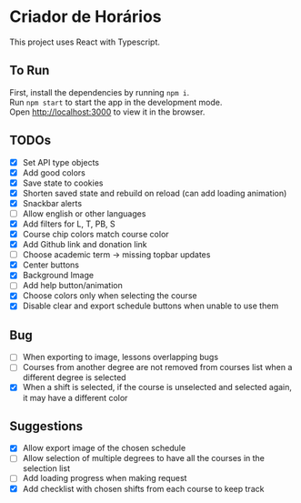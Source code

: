 # Criador de Horários

This project uses React with Typescript.

## To Run

First, install the dependencies by running `npm i`.\
Run `npm start` to start the app in the development mode.\
Open [http://localhost:3000](http://localhost:3000) to view it in the browser.

## TODOs

- [x] Set API type objects
- [x] Add good colors
- [X] Save state to cookies
- [X] Shorten saved state and rebuild on reload (can add loading animation)
- [X] Snackbar alerts
- [ ] Allow english or other languages
- [X] Add filters for L, T, PB, S
- [X] Course chip colors match course color
- [X] Add Github link and donation link
- [ ] Choose academic term -> missing topbar updates
- [X] Center buttons
- [X] Background Image
- [ ] Add help button/animation
- [x] Choose colors only when selecting the course
- [X] Disable clear and export schedule buttons when unable to use them

## Bug

- [ ] When exporting to image, lessons overlapping bugs
- [ ] Courses from another degree are not removed from courses list when a different degree is selected
- [X] When a shift is selected, if the course is unselected and selected again, it may have a different color

## Suggestions

- [X] Allow export image of the chosen schedule
- [ ] Allow selection of multiple degrees to have all the courses in the selection list
- [ ] Add loading progress when making request
- [X] Add checklist with chosen shifts from each course to keep track
